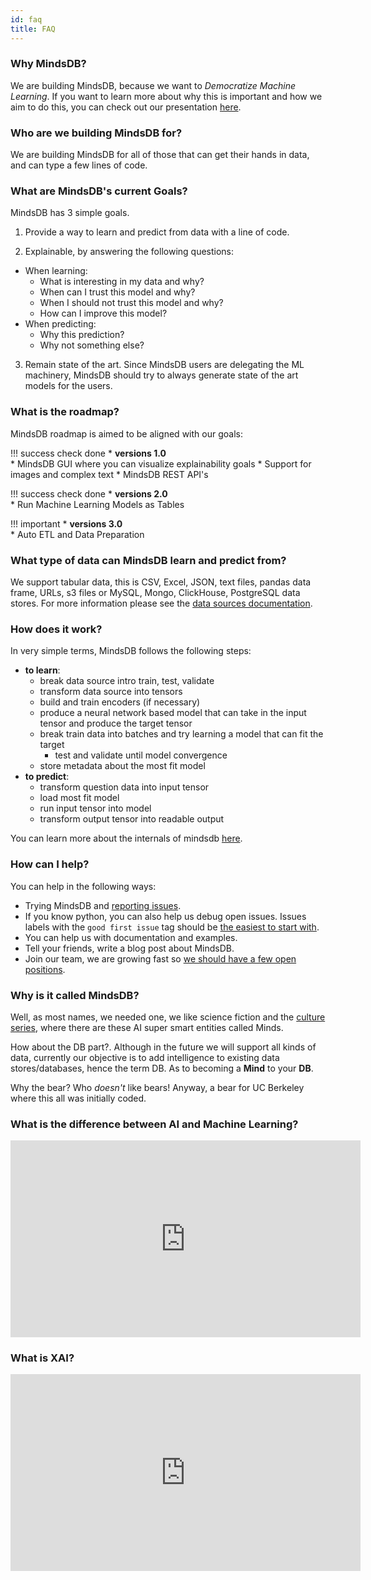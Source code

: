 ```yaml
---
id: faq
title: FAQ
---
```

### Why MindsDB?

We are building MindsDB, because we want to *Democratize Machine Learning*.
If you want to learn more about why this is important and how we aim to do this, you can check out our presentation [here](https://docs.google.com/presentation/d/e/2PACX-1vTfmQfc4rV2OjepzAMsCRAK3Z0h-IbOLMx66Ao_tFAvNX6yjNv4f1AkRK31mCLmKm8DbWwz-2F0NeBQ/pub?start=false&loop=false&delayms=3000).

### Who are we building MindsDB for?

We are building MindsDB for all of those that can get their hands in data, and can type a few lines of code.

### What are MindsDB's current Goals?

MindsDB has 3 simple goals.

1. Provide a way to learn and predict from data with a line of code.

2. Explainable, by answering the following questions:
* When learning:
    * What is interesting in my data and why?
    * When can I trust this model and why?
    * When I should not trust this model and why?
    * How can I improve this model?
* When predicting:
    * Why this prediction?
    * Why not something else?

3. Remain state of the art. Since MindsDB users are delegating the ML machinery, MindsDB should try to always generate state of the art models for the users.

### What is the roadmap?

MindsDB roadmap is aimed to be aligned with our goals:

!!! success check done
    * **versions 1.0**  
        * MindsDB GUI where you can visualize explainability goals 
        * Support for images and complex text
        * MindsDB REST API's

!!! success check done
    * **versions 2.0**  
        * Run Machine Learning Models as Tables

!!! important
    * **versions 3.0**  
        * Auto ETL and Data Preparation


### What type of data can MindsDB learn and predict from?   

We support tabular data, this is CSV, Excel, JSON, text files, pandas data frame, URLs, s3 files or MySQL, Mongo, ClickHouse, PostgreSQL data stores. For more information please see the [data sources documentation](/features/DataSources/).

### How does it work? 

In very simple terms, MindsDB follows the following steps:

 * **to learn**:
    * break data source intro train, test, validate
    * transform data source into tensors
    * build and train encoders (if necessary)
    * produce a neural network based model that can take in the input tensor and produce the target tensor
    * break train data into batches and try learning a model that can fit the target
      * test and validate until model convergence
    * store metadata about the most fit model
 * **to predict**:
    * transform question data into input tensor
    * load most fit model
    * run input tensor into model
    * transform output tensor into readable output

You can learn more about the internals of mindsdb [here](/InsideMindsDB/).

### How can I help?

You can help in the following ways:

 * Trying MindsDB and [reporting issues](https://github.com/mindsdb/mindsdb/issues/new/choose).
 * If you know python, you can also help us debug open issues. Issues labels with the `good first issue` tag should be [the easiest to start with](https://github.com/mindsdb/mindsdb/issues?q=is%3Aissue+is%3Aopen+label%3A%22good+first+issue%22).
 * You can help us with documentation and examples.
 * Tell your friends, write a blog post about MindsDB.
 * Join our team, we are growing fast so [we should have a few open positions](https://career.mindsdb.com/).

### Why is it called MindsDB?

Well, as most names, we needed one, we like science fiction and the [culture series](https://en.wikipedia.org/wiki/The_Culture_(series)), where there are these AI super smart entities called Minds.

How about the DB part?. Although in the future we will support all kinds of data, currently our objective is to add intelligence to existing data stores/databases, hence the term DB.
As to becoming a **Mind** to your **DB**.

Why the bear? Who *doesn't* like bears! Anyway, a bear for UC Berkeley where this all was initially coded.


### What is the difference between AI and Machine Learning?

<iframe width="560" height="315" src="https://www.youtube.com/embed/yn3OouYjvzA" frameborder="0" allow="accelerometer; autoplay; encrypted-media; gyroscope; picture-in-picture" allowfullscreen></iframe>


### What is XAI?

<iframe width="560" height="315" src="https://www.youtube.com/embed/Yjm7diITMXA" frameborder="0" allow="accelerometer; autoplay; encrypted-media; gyroscope; picture-in-picture" allowfullscreen></iframe>